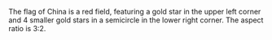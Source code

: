 The flag of China is a red field, featuring a gold star in the upper left corner and 4 smaller gold stars in a semicircle in the lower right corner. The aspect ratio is 3:2.